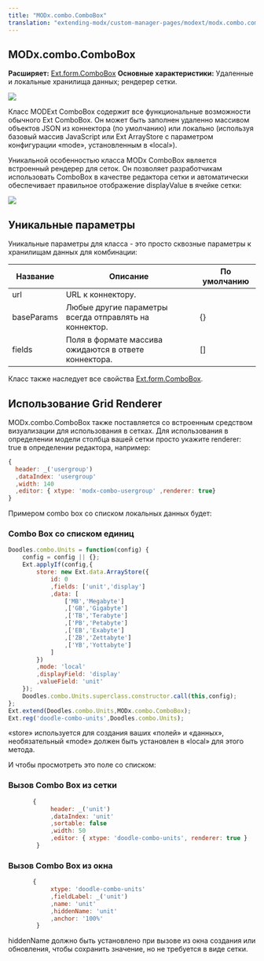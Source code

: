```yaml
---
title: "MODx.combo.ComboBox"
translation: "extending-modx/custom-manager-pages/modext/modx.combo.combobox"
---
```


## MODx.combo.ComboBox

**Расширяет:** [Ext.form.ComboBox](http://extjs.cachefly.net/ext-3.3.0/docs/?class=Ext.form.ComboBox)
**Основные характеристики:** Удаленные и локальные хранилища данных; рендерер сетки.

![](/2.x/en/extending-modx/custom-manager-pages/modext/modext_combobox.png)

Класс MODExt ComboBox содержит все функциональные возможности обычного Ext ComboBox. Он может быть заполнен удаленно массивом объектов JSON из коннектора (по умолчанию) или локально (используя базовый массив JavaScript или Ext ArrayStore с параметром конфигурации «mode», установленным в «local»).

Уникальной особенностью класса MODx ComboBox является встроенный рендерер для сеток. Он позволяет разработчикам использовать ComboBox в качестве редактора сетки и автоматически обеспечивает правильное отображение displayValue в ячейке сетки:

![](/2.x/en/extending-modx/custom-manager-pages/modext/modext_combobox_grid.png)

## Уникальные параметры

Уникальные параметры для класса - это просто сквозные параметры к хранилищам данных для комбинации:

| Название   | Описание                                               | По умолчанию |
| ---------- | ------------------------------------------------------ | ------------ |
| url        | URL к коннектору.                                      |
| baseParams | Любые другие параметры всегда отправлять на коннектор. | {}           |
| fields     | Поля в формате массива ожидаются в ответе коннектора.  | []           |

Класс также наследует все свойства [Ext.form.ComboBox](http://extjs.cachefly.net/ext-3.3.0/docs/?class=Ext.form.ComboBox).

## Использование Grid Renderer

MODx.combo.ComboBox также поставляется со встроенным средством визуализации для использования в сетках. Для использования в определении модели столбца вашей сетки просто укажите renderer: true в определении редактора, например:

```javascript
{
  header: _('usergroup')
  ,dataIndex: 'usergroup'
  ,width: 140
  ,editor: { xtype: 'modx-combo-usergroup' ,renderer: true}
}
```

Примером combo box со списком локальных данных будет:

### Combo Box со списком единиц

```javascript
Doodles.combo.Units = function(config) {
    config = config || {};
    Ext.applyIf(config,{
        store: new Ext.data.ArrayStore({
            id: 0
            ,fields: ['unit','display']
            ,data: [
                ['MB','Megabyte']
                ,['GB','Gigabyte']
                ,['TB','Terabyte']
                ,['PB','Petabyte']
                ,['EB','Exabyte']
                ,['ZB','Zettabyte']
                ,['YB','Yottabyte']
            ]
        })
        ,mode: 'local'
        ,displayField: 'display'
        ,valueField: 'unit'
    });
    Doodles.combo.Units.superclass.constructor.call(this,config);
};
Ext.extend(Doodles.combo.Units,MODx.combo.ComboBox);
Ext.reg('doodle-combo-units',Doodles.combo.Units);
```

«store» используется для создания ваших «полей» и «данных», необязательный «mode» должен быть установлен в «local» для этого метода.

И чтобы просмотреть это поле со списком:

### Вызов Combo Box из сетки

```javascript
       {
            header: _('unit')
            ,dataIndex: 'unit'
            ,sortable: false
            ,width: 50
            ,editor: { xtype: 'doodle-combo-units', renderer: true }
        }
```

### Вызов Combo Box из окна

```javascript
       {
            xtype: 'doodle-combo-units'
            ,fieldLabel: _('unit')
            ,name: 'unit'
            ,hiddenName: 'unit'
            ,anchor: '100%'
        }
```

hiddenName должно быть установлено при вызове из окна создания или обновления, чтобы сохранить значение, но не требуется в виде сетки.
